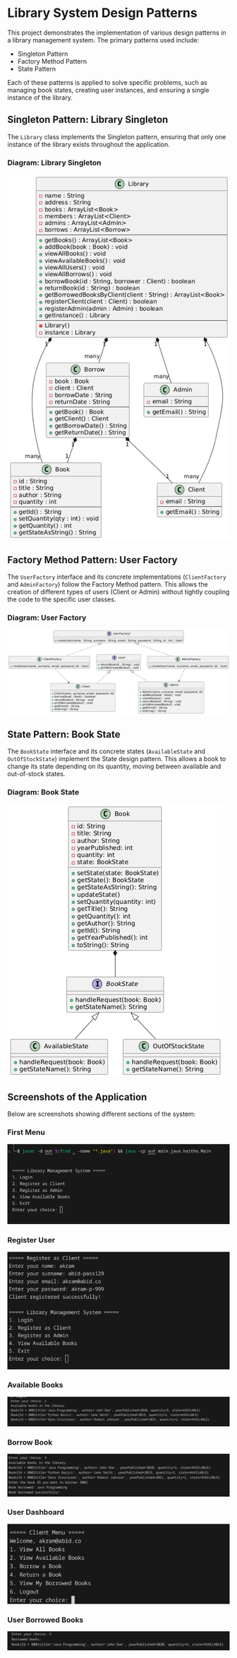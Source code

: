 
# Library System Design Patterns

This project demonstrates the implementation of various design patterns in a library management system. The primary patterns used include:

- Singleton Pattern
- Factory Method Pattern
- State Pattern

Each of these patterns is applied to solve specific problems, such as managing book states, creating user instances, and ensuring a single instance of the library.

## Singleton Pattern: Library Singleton

The `Library` class implements the Singleton pattern, ensuring that only one instance of the library exists throughout the application.

### Diagram: Library Singleton
![Library Singleton](Library_singleton.png)

## Factory Method Pattern: User Factory

The `UserFactory` interface and its concrete implementations (`ClientFactory` and `AdminFactory`) follow the Factory Method pattern. This allows the creation of different types of users (Client or Admin) without tightly coupling the code to the specific user classes.

### Diagram: User Factory
![User Factory](User_factory.png)

## State Pattern: Book State

The `BookState` interface and its concrete states (`AvailableState` and `OutOfStockState`) implement the State design pattern. This allows a book to change its state depending on its quantity, moving between available and out-of-stock states.

### Diagram: Book State
![Book State](Book_state.png)

## Screenshots of the Application

Below are screenshots showing different sections of the system:

### First Menu
![First Menu](First_menu.png)

### Register User
![Register User](registerUser.png)

### Available Books 
![Available Books](available_books.png)

### Borrow Book
![Borrow Book](borrow_book.png)

### User Dashboard
![User Dashboard](user_Dashboard.png)

### User Borrowed Books
![User Borrowed Books](user_borrowed_books.png)
